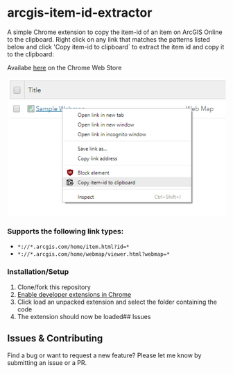 # arcgis-item-id-extractor
A simple Chrome extension to copy the item-id of an item on ArcGIS Online to the clipboard. Right click on any link that matches the patterns listed below and click 'Copy item-id to clipboard` to extract the item id and copy it to the clipboard:

Availabe [here](https://chrome.google.com/webstore/detail/arcgis-item-id-extractor/mlelopenabdjdleeijfiakmddpponpol) on the Chrome Web Store

![Example Usage](example.png)

### Supports the following link types:
 -  `*://*.arcgis.com/home/item.html?id=*`
 -  `*://*.arcgis.com/home/webmap/viewer.html?webmap=*`
 
### Installation/Setup

1. Clone/fork this repository
2. [Enable developer extensions in Chrome](https://developer.chrome.com/extensions/faq#faq-dev-01)
3. Click load an unpacked extension and select the folder containing the code
4. The extension should now be loaded## Issues

## Issues & Contributing

Find a bug or want to request a new feature?  Please let me know by submitting an issue or a PR.
